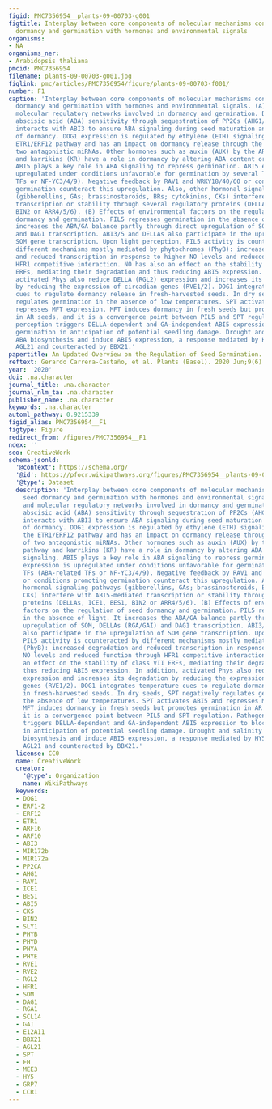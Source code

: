 ```yaml
---
figid: PMC7356954__plants-09-00703-g001
figtitle: Interplay between core components of molecular mechanisms controlling seed
  dormancy and germination with hormones and environmental signals
organisms:
- NA
organisms_ner:
- Arabidopsis thaliana
pmcid: PMC7356954
filename: plants-09-00703-g001.jpg
figlink: pmc/articles/PMC7356954/figure/plants-09-00703-f001/
number: F1
caption: 'Interplay between core components of molecular mechanisms controlling seed
  dormancy and germination with hormones and environmental signals. (A) Hormonal and
  molecular regulatory networks involved in dormancy and germination. DOG1 increases
  abscisic acid (ABA) sensitivity through sequestration of PP2Cs (AHG1/3) and genetically
  interacts with ABI3 to ensure ABA signaling during seed maturation and the establishment
  of dormancy. DOG1 expression is regulated by ethylene (ETH) signaling through the
  ETR1/ERF12 pathway and has an impact on dormancy release through the control of
  two antagonistic miRNAs. Other hormones such as auxin (AUX) by the ARF10/16 pathway
  and karrikins (KR) have a role in dormancy by altering ABA content or signaling.
  ABI5 plays a key role in ABA signaling to repress germination. ABI5 expression is
  upregulated under conditions unfavorable for germination by several TFs (ABA-related
  TFs or NF-YC3/4/9). Negative feedback by RAV1 and WRKY18/40/60 or conditions promoting
  germination counteract this upregulation. Also, other hormonal signaling pathways
  (gibberellins, GAs; brassinosteroids, BRs; cytokinins, CKs) interfere with ABI5-mediated
  transcription or stability through several regulatory proteins (DELLAs, ICE1, BES1,
  BIN2 or ARR4/5/6). (B) Effects of environmental factors on the regulation of seed
  dormancy and germination. PIL5 represses germination in the absence of light. It
  increases the ABA/GA balance partly through direct upregulation of SOM, DELLAs (RGA/GAI)
  and DAG1 transcription. ABI3/5 and DELLAs also participate in the upregulation of
  SOM gene transcription. Upon light perception, PIL5 activity is counteracted by
  different mechanisms mostly mediated by phytochromes (PhyB): increased degradation
  and reduced transcription in response to higher NO levels and reduced function through
  HFR1 competitive interaction. NO has also an effect on the stability of class VII
  ERFs, mediating their degradation and thus reducing ABI5 expression. In addition,
  activated Phys also reduce DELLA (RGL2) expression and increases its degradation
  by reducing the expression of circadian genes (RVE1/2). DOG1 integrates temperature
  cues to regulate dormancy release in fresh-harvested seeds. In dry seeds, SPT negatively
  regulates germination in the absence of low temperatures. SPT activates ABI5 and
  represses MFT expression. MFT induces dormancy in fresh seeds but promotes germination
  in AR seeds, and it is a convergence point between PIL5 and SPT regulation. Pathogen
  perception triggers DELLA-dependent and GA-independent ABI5 expression to block
  germination in anticipation of potential seedling damage. Drought and salinity stimulate
  ABA biosynthesis and induce ABI5 expression, a response mediated by HY5, RSM1 and
  AGL21 and counteracted by BBX21.'
papertitle: An Updated Overview on the Regulation of Seed Germination.
reftext: Gerardo Carrera-Castaño, et al. Plants (Basel). 2020 Jun;9(6):703.
year: '2020'
doi: .na.character
journal_title: .na.character
journal_nlm_ta: .na.character
publisher_name: .na.character
keywords: .na.character
automl_pathway: 0.9215339
figid_alias: PMC7356954__F1
figtype: Figure
redirect_from: /figures/PMC7356954__F1
ndex: ''
seo: CreativeWork
schema-jsonld:
  '@context': https://schema.org/
  '@id': https://pfocr.wikipathways.org/figures/PMC7356954__plants-09-00703-g001.html
  '@type': Dataset
  description: 'Interplay between core components of molecular mechanisms controlling
    seed dormancy and germination with hormones and environmental signals. (A) Hormonal
    and molecular regulatory networks involved in dormancy and germination. DOG1 increases
    abscisic acid (ABA) sensitivity through sequestration of PP2Cs (AHG1/3) and genetically
    interacts with ABI3 to ensure ABA signaling during seed maturation and the establishment
    of dormancy. DOG1 expression is regulated by ethylene (ETH) signaling through
    the ETR1/ERF12 pathway and has an impact on dormancy release through the control
    of two antagonistic miRNAs. Other hormones such as auxin (AUX) by the ARF10/16
    pathway and karrikins (KR) have a role in dormancy by altering ABA content or
    signaling. ABI5 plays a key role in ABA signaling to repress germination. ABI5
    expression is upregulated under conditions unfavorable for germination by several
    TFs (ABA-related TFs or NF-YC3/4/9). Negative feedback by RAV1 and WRKY18/40/60
    or conditions promoting germination counteract this upregulation. Also, other
    hormonal signaling pathways (gibberellins, GAs; brassinosteroids, BRs; cytokinins,
    CKs) interfere with ABI5-mediated transcription or stability through several regulatory
    proteins (DELLAs, ICE1, BES1, BIN2 or ARR4/5/6). (B) Effects of environmental
    factors on the regulation of seed dormancy and germination. PIL5 represses germination
    in the absence of light. It increases the ABA/GA balance partly through direct
    upregulation of SOM, DELLAs (RGA/GAI) and DAG1 transcription. ABI3/5 and DELLAs
    also participate in the upregulation of SOM gene transcription. Upon light perception,
    PIL5 activity is counteracted by different mechanisms mostly mediated by phytochromes
    (PhyB): increased degradation and reduced transcription in response to higher
    NO levels and reduced function through HFR1 competitive interaction. NO has also
    an effect on the stability of class VII ERFs, mediating their degradation and
    thus reducing ABI5 expression. In addition, activated Phys also reduce DELLA (RGL2)
    expression and increases its degradation by reducing the expression of circadian
    genes (RVE1/2). DOG1 integrates temperature cues to regulate dormancy release
    in fresh-harvested seeds. In dry seeds, SPT negatively regulates germination in
    the absence of low temperatures. SPT activates ABI5 and represses MFT expression.
    MFT induces dormancy in fresh seeds but promotes germination in AR seeds, and
    it is a convergence point between PIL5 and SPT regulation. Pathogen perception
    triggers DELLA-dependent and GA-independent ABI5 expression to block germination
    in anticipation of potential seedling damage. Drought and salinity stimulate ABA
    biosynthesis and induce ABI5 expression, a response mediated by HY5, RSM1 and
    AGL21 and counteracted by BBX21.'
  license: CC0
  name: CreativeWork
  creator:
    '@type': Organization
    name: WikiPathways
  keywords:
  - DOG1
  - ERF1-2
  - ERF12
  - ETR1
  - ARF16
  - ARF10
  - ABI3
  - MIR172b
  - MIR172a
  - PP2CA
  - AHG1
  - RAV1
  - ICE1
  - BES1
  - ABI5
  - CKS
  - BIN2
  - SLY1
  - PHYB
  - PHYD
  - PHYA
  - PHYE
  - RVE1
  - RVE2
  - RGL2
  - HFR1
  - SOM
  - DAG1
  - RGA1
  - SCL14
  - GAI
  - E12A11
  - BBX21
  - AGL21
  - SPT
  - FH
  - MEE3
  - HY5
  - GRP7
  - CCR1
---
```

